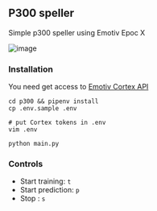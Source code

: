 ## P300 speller
Simple p300 speller using Emotiv Epoc X

![image](https://user-images.githubusercontent.com/18473198/204102355-c35363bf-cc59-45a4-b1cf-f6352638a81d.png)

### Installation
You need get access to [Emotiv Cortex API](https://emotiv.gitbook.io/cortex-api/)
```
cd p300 && pipenv install  
cp .env.sample .env

# put Cortex tokens in .env
vim .env

python main.py
```

### Controls
* Start training: `t`
* Start prediction: `p`
* Stop : `s`
